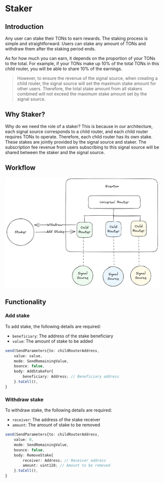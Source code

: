 # Staker

## Introduction

Any user can stake their TONs to earn rewards. The staking process is simple and straightforward. Users can stake any amount of TONs and withdraw them after the staking period ends.

As for how much you can earn, it depends on the proportion of your TONs to the total. For example, if your TONs make up 10% of the total TONs in this child router, you will be able to share 10% of the earnings.

> However, to ensure the revenue of the signal source, when creating a child router, the signal source will set the maximum stake amount for other users. Therefore, the total stake amount from all stakers combined will not exceed the maximum stake amount set by the signal source.

## Why Staker?

Why do we need the role of a staker? This is because in our architecture, each signal source corresponds to a child router, and each child router requires TONs to operate. Therefore, each child router has its own stake. These stakes are jointly provided by the signal source and staker. The subscription fee revenue from users subscribing to this signal source will be shared between the staker and the signal source.

## Workflow

![Staker workflow](/img/eventon-add-stake-for-earn-workflow.png)

## Functionality

### Add stake

To add stake, the following details are required:

- `beneficiary`: The address of the stake beneficiary
- `value`: The amount of stake to be added

```typescript
send(SendParameters{to: childRouterAddress,
    value: value,
    mode: SendRemainingValue,
    bounce: false,
    body: AddStakeFor{
        beneficiary: Address; // Beneficiary address
    }.toCell(),
}
```

### Withdraw stake

To withdraw stake, the following details are required:

- `receiver`: The address of the stake receiver
- `amount`: The amount of stake to be removed

```typescript
send(SendParameters{to: childRouterAddress,
    value: 0,
    mode: SendRemainingValue,
    bounce: false,
    body: RemoveStake{
        receiver: Address; // Receiver address
        amount: uint128; // Amount to be removed
    }.toCell(),
}
```
